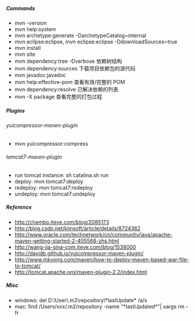 ##### Commands
* mvn -version
* mvn help:system
* mvn archetype:generate -DarchetypeCatalog=internal
* mvn eclipse:eclipse, mvn eclipse:eclipse -DdownloadSources=true
* mvn install
* mvn site 
* mvn dependency:tree -Dverbose 依赖树结构
* mvn dependency:sources 下载项目依赖包的源代码
* mvn javadoc:javadoc
* mvn help:effective-pom 查看有效/完整的 POM
* mvn dependency:resolve 已解决依赖的列表
* mvn -X package 查看完整的打包过程

##### Plugins
###### yuicompressor-maven-plugin
* mvn yuicompressor:compress

###### tomcat7-maven-plugin
* run tomcat instance: sh catalina.sh run
* deploy: mvn tomcat7:deploy
* redeploy: mvn tomcat7:redeploy
* undeploy: mvn tomcat7:undeploy

##### Reference
* http://chembo.iteye.com/blog/2085173
* http://blog.csdn.net/kimsoft/article/details/8724362
* http://www.oracle.com/technetwork/cn/community/java/apache-maven-getting-started-2-405568-zhs.html
* http://wang-jia-sina-com.iteye.com/blog/1538000
* http://davidb.github.io/yuicompressor-maven-plugin/
* http://www.mkyong.com/maven/how-to-deploy-maven-based-war-file-to-tomcat/
* http://tomcat.apache.org/maven-plugin-2.2/index.html

##### Misc
* windows: del D:\\User\\.m2\\repository\\\*lastUpdate\* /a/s
* mac: find /Users/xxx/.m2/repository -name "\*lastUpdated\*"| xargs rm -fr


